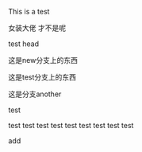 This is a test


女装大佬 才不是呢

test head

这是new分支上的东西

这是test分支上的东西

这是分支another

test

test
test
test
test
test
test
test
test
test

add